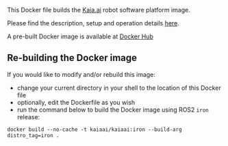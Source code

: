 This Docker file builds the [Kaia.ai](https://kaia.ai/) robot software platform image.

Please find the description, setup and operation details [here](https://github.com/kaiaai/kaiaai).

A pre-built Docker image is available at [Docker Hub](https://hub.docker.com/r/kaiaai/kaiaai)

## Re-building the Docker image
If you would like to modify and/or rebuild this image:
- change your current directory in your shell to the location of this Docker file
- optionally, edit the Dockerfile as you wish
- run the command below to build the Docker image using ROS2 `iron` release:

```
docker build --no-cache -t kaiaai/kaiaai:iron --build-arg distro_tag=iron .
```
